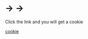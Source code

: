 # -> ->

Click the link and you will get a cookie

[cookie](https://ludele.github.io/old/index.html)
